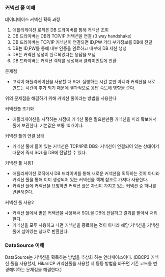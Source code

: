 ### 커넥션 풀 이해
데이터베이스 커넥션 획득 과정
1. 애플리케이션 로직은 DB 드라이버를 통해 커넥션 조회
2. DB 드라이버는 DB와 TCP/IP 커넥션을 연결 (3 way handshake)
3. DB 드라이버는 TCP/IP 커넥션이 연결되면 ID,PW 기타 부가정보를 DB에 전달
4. DB는 ID,PW를 통해 내부 인증을 완료하고 내부에 DB 세션 생성
5. DB는 커넥션 생성이 완료되었다는 응답을 보냄
6. DB 드라이버는 커넥션 객체를 생성해서 클라이언트에 반환

문제점
- 고객이 애플리케이션을 사용할 때 SQL 실행하는 시간 뿐만 아니라 커넥션을 새로 만드는 시간이 추가 되기 때문에 결과적으로 응답 속도에 영향을 준다.

위의 문제점을 해결하기 위해 커넥션 풀이라는 방법을 사용한다

커넥션풀 초기화
- 애플리케이션을 시작하는 시점에 커넥션 풀은 필요한만큼 커넥션을 미리 확보해서 풀에 보관한다. 기본값은 보통 10개이다.

커넥션 풀의 연결 상태
- 커넥션 풀에 들어 있는 커넥션은 TCP/IP로 DB와 커넥션이 연결되어 있는 상태이기 때문에 즉시 SQL을 DB에 전달할 수 있다.

커넥션 풀 사용1
- 애플리케이션 로직에서 DB 드라이버를 통해 새로운 커넥션을 획득하는 것이 아니라 커넥션 풀을 통해 이미 생성되어 있는 커넥션을 객체 참조로 가져다 사용한다.
- 커넥션 풀에 커넥션을 요청하면 커넥션 풀은 자신이 가지고 있는 커넥션 중 하나를 반환해준다.

커넥션 풀 사용2
- 커넥션 풀에서 받은 커넥션을 사용해서 SQL을 DB에 전달하고 결과를 받아서 처리한다.
- 커넥션을 모두 사용하고 나면 커넥션을 종료하는 것이 아니라 해당 커넥션을 커넥션 풀에 살아있는 상태로 반환한다.

### DataSource 이해
DataSource는 커넥션을 획득하는 방법을 추상화 하는 언터페이스이다. (DBCP2 커넥션 풀을 사용할지, HikariCP 커넥션풀을 사용할 지 등등 방법을 바꾸면 기존 코드를 변경해야하는 문제점을 해결한다.)